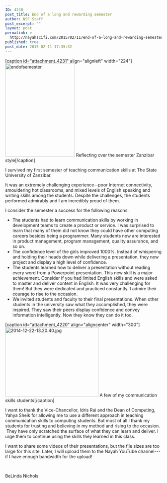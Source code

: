 ```yaml
---
ID: 4230
post_title: End of a long and rewarding semester
author: NSF Staff
post_excerpt: ""
layout: post
permalink: >
  http://nayahscifi.com/2015/02/11/end-of-a-long-and-rewarding-semester/
published: true
post_date: 2015-02-11 17:35:32
---
```

[caption id="attachment_4231" align="alignleft" width="224"]<a href="http://nayahsolutions.org/wp-content/uploads/2015/02/endofsemester-e1423672502289.jpg"><img class="wp-image-4231 size-medium" src="http://nayahsolutions.org/wp-content/uploads/2015/02/endofsemester-e1423672502289-224x300.jpg" alt="endofsemester" width="224" height="300" /></a> Reflecting over the semester Zanzibar style[/caption]

I survived my first semester of teaching communication skills at The State University of Zanzibar.

It was an extremely challenging experience--poor Internet connectivity, smouldering hot classrooms, and mixed levels of English speaking and writing skills among the students. Despite the challenges, the students performed admirably and I am incredibly proud of them.

I consider the semester a success for the following reasons:
<ul>
 	<li>The students had to learn communication skills by working in development teams to create a product or service. I was surprised to learn that many of them did not know they could have other computing careers besides being a programmer. Many students now are interested in product management, program management, quality assurance, and so on.</li>
 	<li>The confidence level of the girls improved 1000%. Instead of whispering and holding their heads down while delivering a presentation, they now project and display a high level of confidence.</li>
 	<li>The students learned how to deliver a presentation without reading every word from a Powerpoint presentation. This new skill is a major achievement. Consider if you had limited English skills and were asked to master and deliver content in English. It was very challenging for them! But they were dedicated and practiced constantly. I admire their courage to rise to the occasion.</li>
 	<li>We invited students and faculty to their final presentations. When other students in the university saw what they accomplished, they were inspired. They saw their peers display confidence and convey information intelligently. Now they know they can do it too.</li>
</ul>
[caption id="attachment_4220" align="aligncenter" width="300"]<a href="http://nayahsolutions.org/wp-content/uploads/2014/12/2014-12-22-13.20.40.jpg"><img class="wp-image-4220 size-medium" src="http://nayahsolutions.org/wp-content/uploads/2014/12/2014-12-22-13.20.40-300x224.jpg" alt="2014-12-22-13.20.40.jpg" width="300" height="224" /></a> A few of my communication skills students[/caption]

I want to thank the Vice-Chancellor, Idris Rai and the Dean of Computing, Yahya Sheik for allowing me to use a different approach in teaching communication skills to computing students. But most of all I thank my students for trusting and believing in my method and rising to the occasion.  They have only scratched the surface of what they can learn and deliver. I urge them to continue using the skills they learned in this class.

I want to share some videos of their presentations, but the file sizes are too large for this site. Later, I will upload them to the Nayah YouTube channel--- if I have enough bandwidth for the upload!

&nbsp;

BeLinda Nichols

&nbsp;

&nbsp;

&nbsp;

&nbsp;

&nbsp;

&nbsp;

&nbsp;

&nbsp;